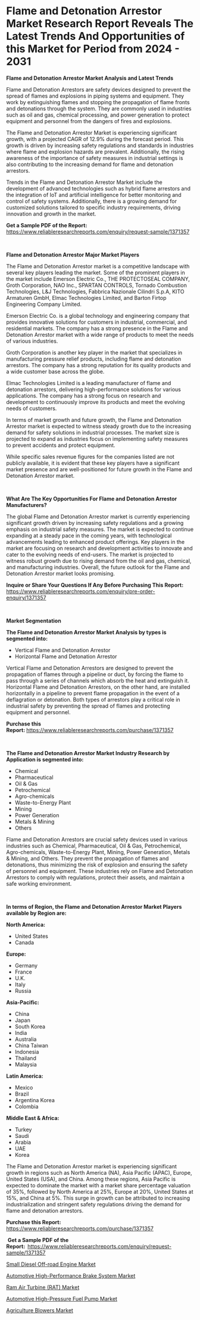 <p><h1>Flame and Detonation Arrestor Market Research Report Reveals The Latest Trends And Opportunities of this Market for Period from 2024 - 2031</h1></p><p><strong>Flame and Detonation Arrestor Market Analysis and Latest Trends</strong></p>
<p><p>Flame and Detonation Arrestors are safety devices designed to prevent the spread of flames and explosions in piping systems and equipment. They work by extinguishing flames and stopping the propagation of flame fronts and detonations through the system. They are commonly used in industries such as oil and gas, chemical processing, and power generation to protect equipment and personnel from the dangers of fires and explosions.</p><p>The Flame and Detonation Arrestor Market is experiencing significant growth, with a projected CAGR of 12.9% during the forecast period. This growth is driven by increasing safety regulations and standards in industries where flame and explosion hazards are prevalent. Additionally, the rising awareness of the importance of safety measures in industrial settings is also contributing to the increasing demand for flame and detonation arrestors.</p><p>Trends in the Flame and Detonation Arrestor Market include the development of advanced technologies such as hybrid flame arrestors and the integration of IoT and artificial intelligence for better monitoring and control of safety systems. Additionally, there is a growing demand for customized solutions tailored to specific industry requirements, driving innovation and growth in the market.</p></p>
<p><strong>Get a Sample PDF of the Report:&nbsp;</strong> <a href="https://www.reliableresearchreports.com/enquiry/request-sample/1371357">https://www.reliableresearchreports.com/enquiry/request-sample/1371357</a></p>
<p>&nbsp;</p>
<p><strong>Flame and Detonation Arrestor Major Market Players</strong></p>
<p><p>The Flame and Detonation Arrestor market is a competitive landscape with several key players leading the market. Some of the prominent players in the market include Emerson Electric Co., THE PROTECTOSEAL COMPANY, Groth Corporation, NAO Inc., SPARTAN CONTROLS, Tornado Combustion Technologies, L&J Technologies, Fabbrica Nazionale Cilindri S.p.A, KITO Armaturen GmbH, Elmac Technologies Limited, and Barton Firtop Engineering Company Limited.</p><p>Emerson Electric Co. is a global technology and engineering company that provides innovative solutions for customers in industrial, commercial, and residential markets. The company has a strong presence in the Flame and Detonation Arrestor market with a wide range of products to meet the needs of various industries.</p><p>Groth Corporation is another key player in the market that specializes in manufacturing pressure relief products, including flame and detonation arrestors. The company has a strong reputation for its quality products and a wide customer base across the globe.</p><p>Elmac Technologies Limited is a leading manufacturer of flame and detonation arrestors, delivering high-performance solutions for various applications. The company has a strong focus on research and development to continuously improve its products and meet the evolving needs of customers.</p><p>In terms of market growth and future growth, the Flame and Detonation Arrestor market is expected to witness steady growth due to the increasing demand for safety solutions in industrial processes. The market size is projected to expand as industries focus on implementing safety measures to prevent accidents and protect equipment.</p><p>While specific sales revenue figures for the companies listed are not publicly available, it is evident that these key players have a significant market presence and are well-positioned for future growth in the Flame and Detonation Arrestor market.</p></p>
<p>&nbsp;</p>
<p><strong>What Are The Key Opportunities For Flame and Detonation Arrestor Manufacturers?</strong></p>
<p><p>The global Flame and Detonation Arrestor market is currently experiencing significant growth driven by increasing safety regulations and a growing emphasis on industrial safety measures. The market is expected to continue expanding at a steady pace in the coming years, with technological advancements leading to enhanced product offerings. Key players in the market are focusing on research and development activities to innovate and cater to the evolving needs of end-users. The market is projected to witness robust growth due to rising demand from the oil and gas, chemical, and manufacturing industries. Overall, the future outlook for the Flame and Detonation Arrestor market looks promising.</p></p>
<p><strong>Inquire or Share Your Questions If Any Before Purchasing This Report:</strong> <a href="https://www.reliableresearchreports.com/enquiry/pre-order-enquiry/1371357">https://www.reliableresearchreports.com/enquiry/pre-order-enquiry/1371357</a></p>
<p>&nbsp;</p>
<p><strong>Market Segmentation</strong></p>
<p><strong>The Flame and Detonation Arrestor Market Analysis by types is segmented into:</strong></p>
<p><ul><li>Vertical Flame and Detonation Arrestor</li><li>Horizontal Flame and Detonation Arrestor</li></ul></p>
<p><p>Vertical Flame and Detonation Arrestors are designed to prevent the propagation of flames through a pipeline or duct, by forcing the flame to pass through a series of channels which absorb the heat and extinguish it. Horizontal Flame and Detonation Arrestors, on the other hand, are installed horizontally in a pipeline to prevent flame propagation in the event of a deflagration or detonation. Both types of arrestors play a critical role in industrial safety by preventing the spread of flames and protecting equipment and personnel.</p></p>
<p><strong>Purchase this Report:&nbsp;</strong><a href="https://www.reliableresearchreports.com/purchase/1371357">https://www.reliableresearchreports.com/purchase/1371357</a></p>
<p>&nbsp;</p>
<p><strong>The Flame and Detonation Arrestor Market Industry Research by Application is segmented into:</strong></p>
<p><ul><li>Chemical</li><li>Pharmaceutical</li><li>Oil & Gas</li><li>Petrochemical</li><li>Agro-chemicals</li><li>Waste-to-Energy Plant</li><li>Mining</li><li>Power Generation</li><li>Metals & Mining</li><li>Others</li></ul></p>
<p><p>Flame and Detonation Arrestors are crucial safety devices used in various industries such as Chemical, Pharmaceutical, Oil & Gas, Petrochemical, Agro-chemicals, Waste-to-Energy Plant, Mining, Power Generation, Metals & Mining, and Others. They prevent the propagation of flames and detonations, thus minimizing the risk of explosion and ensuring the safety of personnel and equipment. These industries rely on Flame and Detonation Arrestors to comply with regulations, protect their assets, and maintain a safe working environment.</p></p>
<p>&nbsp;</p>
<p><strong>In terms of Region, the Flame and Detonation Arrestor Market Players available by Region are:</strong></p>
<p>
    <p> <strong> North America: </strong>
        <ul>
            <li>United States</li>
            <li>Canada</li>
        </ul>
        </p> 
    <p> <strong> Europe: </strong>
        <ul>
            <li>Germany</li>
            <li>France</li>
            <li>U.K.</li>
            <li>Italy</li>
            <li>Russia</li>
        </ul>
        </p> 
    <p> <strong> Asia-Pacific: </strong>
        <ul>
            <li>China</li>
            <li>Japan</li>
            <li>South Korea</li>
            <li>India</li>
            <li>Australia</li>
            <li>China Taiwan</li>
            <li>Indonesia</li>
            <li>Thailand</li>
            <li>Malaysia</li>
        </ul>
        </p> 
    <p> <strong> Latin America: </strong>
        <ul>
            <li>Mexico</li>
            <li>Brazil</li>
            <li>Argentina Korea</li>
            <li>Colombia</li>
        </ul>
        </p> 
    <p> <strong> Middle East & Africa: </strong>
        <ul>
            <li>Turkey</li>
            <li>Saudi</li>
            <li>Arabia</li>
            <li>UAE</li>
            <li>Korea</li>
        </ul>
    </p>
    </p>
<p><p>The Flame and Detonation Arrestor market is experiencing significant growth in regions such as North America (NA), Asia Pacific (APAC), Europe, United States (USA), and China. Among these regions, Asia Pacific is expected to dominate the market with a market share percentage valuation of 35%, followed by North America at 25%, Europe at 20%, United States at 15%, and China at 5%. This surge in growth can be attributed to increasing industrialization and stringent safety regulations driving the demand for flame and detonation arrestors.</p></p>
<p><strong>Purchase this Report: </strong><a href="https://www.reliableresearchreports.com/purchase/1371357">https://www.reliableresearchreports.com/purchase/1371357</a></p>
<p>&nbsp;<strong>Get a Sample PDF of the Report:&nbsp;&nbsp;</strong><a href="https://www.reliableresearchreports.com/enquiry/request-sample/1371357">https://www.reliableresearchreports.com/enquiry/request-sample/1371357</a></p>
<p><strong></strong></p>
<p><p><a href="https://medium.com/@pierstaylor668/small-diesel-off-road-engine-market-size-cagr-trends-2024-2030-017edda20ee1">Small Diesel Off-road Engine Market</a></p><p><a href="https://issuu.com/reportprime-2/docs/automotive-high-performance-brake-system-market-si">Automotive High-Performance Brake System Market</a></p><p><a href="https://medium.com/@pierstaylor668/ram-air-turbine-rat-market-analysis-its-cagr-market-segmentation-and-global-industry-overview-da70de862ba3">Ram Air Turbine (RAT) Market</a></p><p><a href="https://issuu.com/reportprime-2/docs/automotive-high-pressure-fuel-pump-market-size-203">Automotive High-Pressure Fuel Pump Market</a></p><p><a href="https://github.com/Chiragrp22/Market-Research-Report-List-3/blob/main/agriculture-blowers-market.md">Agriculture Blowers Market</a></p></p>